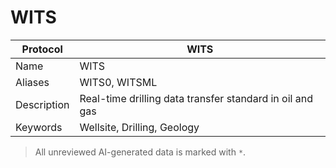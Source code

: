 # WITS

| Protocol | WITS |
|---|---|
| Name | WITS |
| Aliases | WITS0, WITSML |
| Description | Real-time drilling data transfer standard in oil and gas |
| Keywords | Wellsite, Drilling, Geology |



> All unreviewed AI-generated data is marked with `*`.

